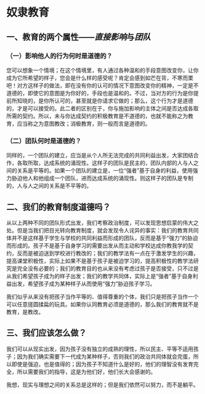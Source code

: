# 奴隶教育

## 一、教育的两个属性——*直接影响*与*团队*

### （一）影响他人的行为何时是道德的？

您可以想象一个情境；在这个情境里，有人通过各种温和的手段意图改变你，让你成为它所希望的样子，您会是什么样的感受呢？肯定会感到如芒在背，不寒而栗吧！对方这样子的做法，即在没有你的认可的情况下意图改变你的精神，一定是不道德的，即使它的意图是为你好的，手段也是温和的。不过，当对方的行为是你提前所知晓的，是你所认可的，甚至就是你请求它做的；那么，这个行为才是道德的，才是可以接受的。此二者的区别在于，你与施加影响的主体之间是否达成各取所需的契约。所以，未与你达成契约的积极教育是不道德的，也就不能称之为教育，应当称之为意图教改；消极教育，则一般而言是道德的。

### （二）团队何时是道德的？

同样的，一个团队的建立，应当是从个人所无法完成的共同利益出发，大家团结合作，各取所取，达成系统的涌现性。这样子的团队是民主的，团队内部的人与人之间的关系是平等的。如果一个团队的建立是，一位“强者”基于自身的利益，使用强力胁迫他人和他组成一个团队，进而达成系统的涌现性。则这样子的团队是专制的，人与人之间的关系是不平等的。

## 二、我们的教育制度道德吗？

从以上两种不同的团队形式出发，我们考察政治制度，可以发现思想启蒙的伟大之处。但是当我们把目光转向教育制度，就会发现令人诧异的事实：我们的教育共同体并不是这样基于学生与学校的共同利益而形成的团队，反而是基于“强力”的胁迫而形成的。孩子不是基于自身学习的需要出发从而主动和学校达成你教我学的契约，反而是被迫送到学校进行教改的；我们的教学法有一点在于激发学生的兴趣，提高课堂积极性，实际上如果不是基于孩子是被迫学习的，提高积极性的教学法研究是完全没有必要的；我们的教育目的也从来没有考虑过孩子是否接受，只不过是从我们希望孩子成为的样子出发；我们的教学共同体，实际上是“强者”基于自身利益出发，希望孩子成为某种样子从而使用“强力”胁迫孩子学习。

我们似乎从来没有把孩子当作平等的、值得尊重的个体，我们只是把孩子当作一个可以任意搓圆揉扁的玩具。如果你认同教育必须是道德的，那么我们的教育就不是教育，是教改。

## 三、我们应该怎么做？

我们可以从现实出发，因为孩子没有独立的成熟的理性，所以民主、平等不适用孩子；因为我们确实需要下一代成为某种样子，否则我们的政治共同体就会完蛋，所以即使是强迫，也是值得的；因为孩子不知道什么是好的，他们的理智没有发育完全，所以需要我们的指导，这是为他们好，他们长大会感谢的。

我想，现实与理想之间的关系总是这样的；但是我们依然可以努力，而不是躺平。